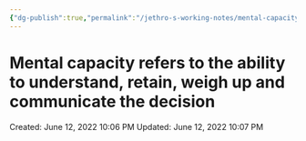 ```yaml
---
{"dg-publish":true,"permalink":"/jethro-s-working-notes/mental-capacity-refers-to-the-ability-to-understan/","dgPassFrontmatter":true}
---
```



# Mental capacity refers to the ability to understand, retain, weigh up and communicate the decision

Created: June 12, 2022 10:06 PM
Updated: June 12, 2022 10:07 PM